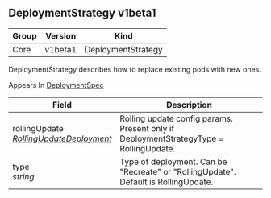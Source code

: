 ## DeploymentStrategy v1beta1

Group        | Version     | Kind
------------ | ---------- | -----------
Core | v1beta1 | DeploymentStrategy



DeploymentStrategy describes how to replace existing pods with new ones.

<aside class="notice">
Appears In  <a href="#deploymentspec-v1beta1">DeploymentSpec</a> </aside>

Field        | Description
------------ | -----------
rollingUpdate <br /> *[RollingUpdateDeployment](#rollingupdatedeployment-v1beta1)*  | Rolling update config params. Present only if DeploymentStrategyType = RollingUpdate.
type <br /> *string*  | Type of deployment. Can be "Recreate" or "RollingUpdate". Default is RollingUpdate.

